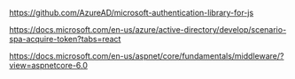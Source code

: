 https://github.com/AzureAD/microsoft-authentication-library-for-js

https://docs.microsoft.com/en-us/azure/active-directory/develop/scenario-spa-acquire-token?tabs=react

https://docs.microsoft.com/en-us/aspnet/core/fundamentals/middleware/?view=aspnetcore-6.0